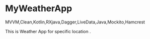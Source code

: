 # MyWeatherApp
MVVM,Clean,Kotlin,RXjava,Dagger,LiveData,Java,Mockito,Hamcrest


This is Weather App for specific location  .
